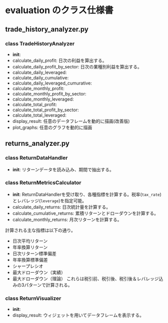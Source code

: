 # evaluation のクラス仕様書

## trade_history_analyzer.py

### class TradeHistoryAnalyzer
- __init__: 
- calculate_daily_profit: 日次の利益を算出する。
- calculate_daily_profit_by_sector: 日次の業種別利益を算出する。
- calculate_daily_leveraged: 
- calculate_daily_cumulative: 
- calculate_daily_leveraged_cumurative: 
- calculate_monthly_profit: 
- calculate_monthly_profit_by_sector: 
- calculate_monthly_leveraged: 
- calculate_total_profit: 
- calculate_total_profit_by_sector: 
- calculate_total_leveraged: 
- display_result: 任意のデータフレームを動的に描画(改善版)
- plot_graphs: 任意のグラフを動的に描画

## returns_analyzer.py

### class ReturnDataHandler
- __init__: リターンデータを読み込み、期間で抽出する。

### class ReturnMetricsCalculator
- __init__: ReturnDataHandlerを受け取り、各種指標を計算する。税率(`tax_rate`)とレバレッジ(`leverage`)を指定可能。
- calculate_daily_returns: 日次統計量を計算する。
- calculate_cumulative_returns: 累積リターンとドローダウンを計算する。
- calculate_monthly_returns: 月次リターンを計算する。

計算される主な指標は以下の通り。
* 日次平均リターン
* 年率換算リターン
* 日次リターン標準偏差
* 年率換算標準偏差
* シャープレシオ
* 最大ドローダウン（実績）
* 最大ドローダウン（理論）
これらは税引前、税引後、税引後＆レバレッジ込みの3パターンで計算される。

### class ReturnVisualizer
- __init__:
- display_result: ウィジェットを用いてデータフレームを表示する。

